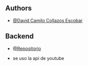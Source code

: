 
## Authors

- [@David Camilo Collazos Escobar](https://github.com/dacoes12)

## Backend

- [@Repositorio](https://github.com/dacoes12/Trailers)

- se uso la api de youtube
